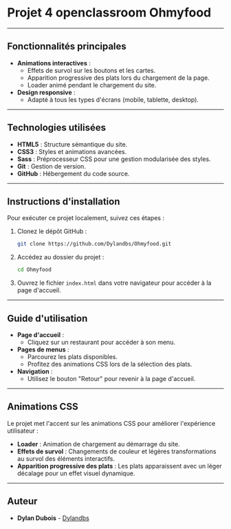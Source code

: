 # Projet 4 openclassroom Ohmyfood

---

## Fonctionnalités principales
- **Animations interactives** :
  - Effets de survol sur les boutons et les cartes.
  - Apparition progressive des plats lors du chargement de la page.
  - Loader animé pendant le chargement du site.
- **Design responsive** :
  - Adapté à tous les types d'écrans (mobile, tablette, desktop).

---

## Technologies utilisées

- **HTML5** : Structure sémantique du site.
- **CSS3** : Styles et animations avancées.
- **Sass** : Préprocesseur CSS pour une gestion modularisée des styles.
- **Git** : Gestion de version.
- **GitHub** : Hébergement du code source.

---

## Instructions d'installation

Pour exécuter ce projet localement, suivez ces étapes :

1. Clonez le dépôt GitHub :
   ```bash
   git clone https://github.com/Dylandbs/Ohmyfood.git
   ```

2. Accédez au dossier du projet :
   ```bash
   cd Ohmyfood
   ```

3. Ouvrez le fichier `index.html` dans votre navigateur pour accéder à la page d'accueil.

---

## Guide d'utilisation

- **Page d'accueil** :
  - Cliquez sur un restaurant pour accéder à son menu.
- **Pages de menus** :
  - Parcourez les plats disponibles.
  - Profitez des animations CSS lors de la sélection des plats.
- **Navigation** :
  - Utilisez le bouton "Retour" pour revenir à la page d'accueil.

---

## Animations CSS

Le projet met l'accent sur les animations CSS pour améliorer l'expérience utilisateur :
- **Loader** : Animation de chargement au démarrage du site.
- **Effets de survol** : Changements de couleur et légères transformations au survol des éléments interactifs.
- **Apparition progressive des plats** : Les plats apparaissent avec un léger décalage pour un effet visuel dynamique.

---


## Auteur

- **Dylan Dubois** - [Dylandbs](https://github.com/Dylandbs)
